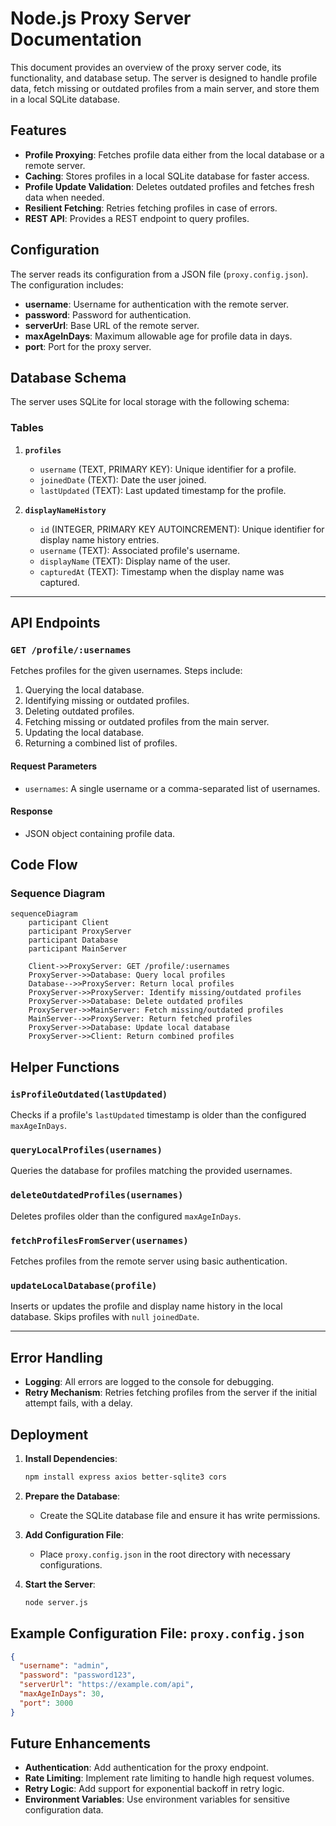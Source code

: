 
# Node.js Proxy Server Documentation

This document provides an overview of the proxy server code, its functionality, and database setup. The server is designed to handle profile data, fetch missing or outdated profiles from a main server, and store them in a local SQLite database.

## Features

- **Profile Proxying**: Fetches profile data either from the local database or a remote server.
- **Caching**: Stores profiles in a local SQLite database for faster access.
- **Profile Update Validation**: Deletes outdated profiles and fetches fresh data when needed.
- **Resilient Fetching**: Retries fetching profiles in case of errors.
- **REST API**: Provides a REST endpoint to query profiles.

## Configuration

The server reads its configuration from a JSON file (`proxy.config.json`). The configuration includes:

- **username**: Username for authentication with the remote server.
- **password**: Password for authentication.
- **serverUrl**: Base URL of the remote server.
- **maxAgeInDays**: Maximum allowable age for profile data in days.
- **port**: Port for the proxy server.

## Database Schema

The server uses SQLite for local storage with the following schema:

### Tables

1. **`profiles`**
   - `username` (TEXT, PRIMARY KEY): Unique identifier for a profile.
   - `joinedDate` (TEXT): Date the user joined.
   - `lastUpdated` (TEXT): Last updated timestamp for the profile.

2. **`displayNameHistory`**
   - `id` (INTEGER, PRIMARY KEY AUTOINCREMENT): Unique identifier for display name history entries.
   - `username` (TEXT): Associated profile's username.
   - `displayName` (TEXT): Display name of the user.
   - `capturedAt` (TEXT): Timestamp when the display name was captured.

---

## API Endpoints

### `GET /profile/:usernames`

Fetches profiles for the given usernames. Steps include:

1. Querying the local database.
2. Identifying missing or outdated profiles.
3. Deleting outdated profiles.
4. Fetching missing or outdated profiles from the main server.
5. Updating the local database.
6. Returning a combined list of profiles.

#### Request Parameters

- `usernames`: A single username or a comma-separated list of usernames.

#### Response

- JSON object containing profile data.


## Code Flow

### Sequence Diagram

```mermaid
sequenceDiagram
    participant Client
    participant ProxyServer
    participant Database
    participant MainServer

    Client->>ProxyServer: GET /profile/:usernames
    ProxyServer->>Database: Query local profiles
    Database-->>ProxyServer: Return local profiles
    ProxyServer->>ProxyServer: Identify missing/outdated profiles
    ProxyServer->>Database: Delete outdated profiles
    ProxyServer->>MainServer: Fetch missing/outdated profiles
    MainServer-->>ProxyServer: Return fetched profiles
    ProxyServer->>Database: Update local database
    ProxyServer->>Client: Return combined profiles
```

## Helper Functions

### `isProfileOutdated(lastUpdated)`

Checks if a profile's `lastUpdated` timestamp is older than the configured `maxAgeInDays`.

### `queryLocalProfiles(usernames)`

Queries the database for profiles matching the provided usernames.

### `deleteOutdatedProfiles(usernames)`

Deletes profiles older than the configured `maxAgeInDays`.

### `fetchProfilesFromServer(usernames)`

Fetches profiles from the remote server using basic authentication.

### `updateLocalDatabase(profile)`

Inserts or updates the profile and display name history in the local database. Skips profiles with `null` `joinedDate`.

----------

## Error Handling

-   **Logging**: All errors are logged to the console for debugging.
-   **Retry Mechanism**: Retries fetching profiles from the server if the initial attempt fails, with a delay.

## Deployment

1.  **Install Dependencies**:
      
    ```bash
	npm install express axios better-sqlite3 cors
	``` 
    
2.  **Prepare the Database**:
    -   Create the SQLite database file and ensure it has write permissions.
3.  **Add Configuration File**:
    -   Place `proxy.config.json` in the root directory with necessary configurations.
4.  **Start the Server**:
    ```bash
	node server.js
	```   


## Example Configuration File: `proxy.config.json`

```json
{
  "username": "admin",
  "password": "password123",
  "serverUrl": "https://example.com/api",
  "maxAgeInDays": 30,
  "port": 3000
}
```

## Future Enhancements

-   **Authentication**: Add authentication for the proxy endpoint.
-   **Rate Limiting**: Implement rate limiting to handle high request volumes.
-   **Retry Logic**: Add support for exponential backoff in retry logic.
-   **Environment Variables**: Use environment variables for sensitive configuration data.


